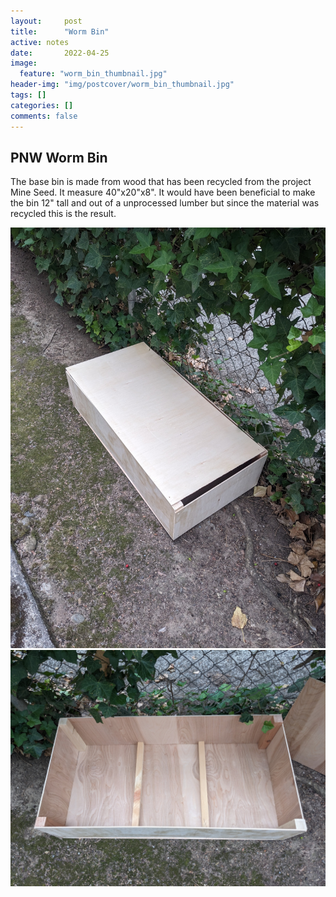 ```yaml
---
layout:     post
title:      "Worm Bin"
active: notes
date:       2022-04-25
image:
  feature: "worm_bin_thumbnail.jpg"
header-img: "img/postcover/worm_bin_thumbnail.jpg"
tags: []
categories: []
comments: false
---
```



## PNW Worm Bin

The base bin is made from wood that has been recycled from the project Mine Seed. It measure 40"x20"x8". It would have been beneficial to make the bin 12" tall and out of a unprocessed lumber but since the material was recycled this is the result. 

![Base Bin](..\img\notes\worm_bin\worm_bin_001.jpg)
![base Bin](..\img\notes\worm_bin\worm_bin_002.jpg)
